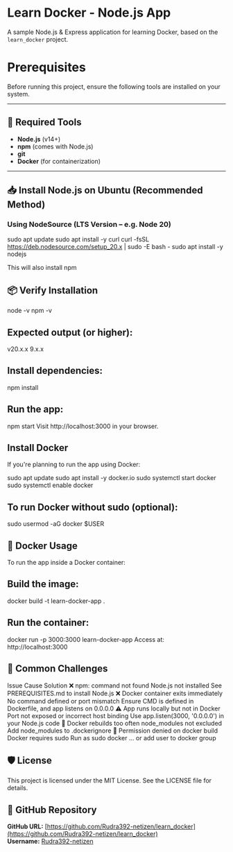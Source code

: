# Learn Docker - Node.js App

A sample Node.js & Express application for learning Docker, based on the `learn_docker` project.

# Prerequisites

Before running this project, ensure the following tools are installed on your system.

---

## 🔧 Required Tools

- **Node.js** (v14+)
- **npm** (comes with Node.js)
- **git**
- **Docker** (for containerization)

---

## 📥 Install Node.js on Ubuntu (Recommended Method)

### Using NodeSource (LTS Version – e.g. Node 20)

sudo apt update
sudo apt install -y curl
curl -fsSL https://deb.nodesource.com/setup_20.x | sudo -E bash -
sudo apt install -y nodejs

This will also install npm

## 📦 Verify Installation
node -v
npm -v

## Expected output (or higher):
v20.x.x
9.x.x

## Install dependencies:
npm install

## Run the app:
npm start
Visit http://localhost:3000 in your browser.




## Install Docker
If you're planning to run the app using Docker:

sudo apt update
sudo apt install -y docker.io
sudo systemctl start docker
sudo systemctl enable docker

## To run Docker without sudo (optional):
sudo usermod -aG docker $USER

## 🐳 Docker Usage
To run the app inside a Docker container:

## Build the image:
docker build -t learn-docker-app .

## Run the container:

docker run -p 3000:3000 learn-docker-app
Access at: http://localhost:3000

## 🐞 Common Challenges
Issue	Cause	Solution
❌ npm: command not found	Node.js not installed	See PREREQUISITES.md to install Node.js
❌ Docker container exits immediately	No command defined or port mismatch	Ensure CMD is defined in Dockerfile, and app listens on 0.0.0.0
⚠️ App runs locally but not in Docker	Port not exposed or incorrect host binding	Use app.listen(3000, '0.0.0.0') in your Node.js code
🔁 Docker rebuilds too often	node_modules not excluded	Add node_modules to .dockerignore
🔐 Permission denied on docker build	Docker requires sudo	Run as sudo docker ... or add user to docker group

## 🛡 License
This project is licensed under the MIT License.
See the LICENSE file for details.

## 🔗 GitHub Repository

**GitHub URL:** [https://github.com/Rudra392-netizen/learn_docker](https://github.com/Rudra392-netizen/learn_docker)  
**Username:** [Rudra392-netizen](https://github.com/Rudra392-netizen)
